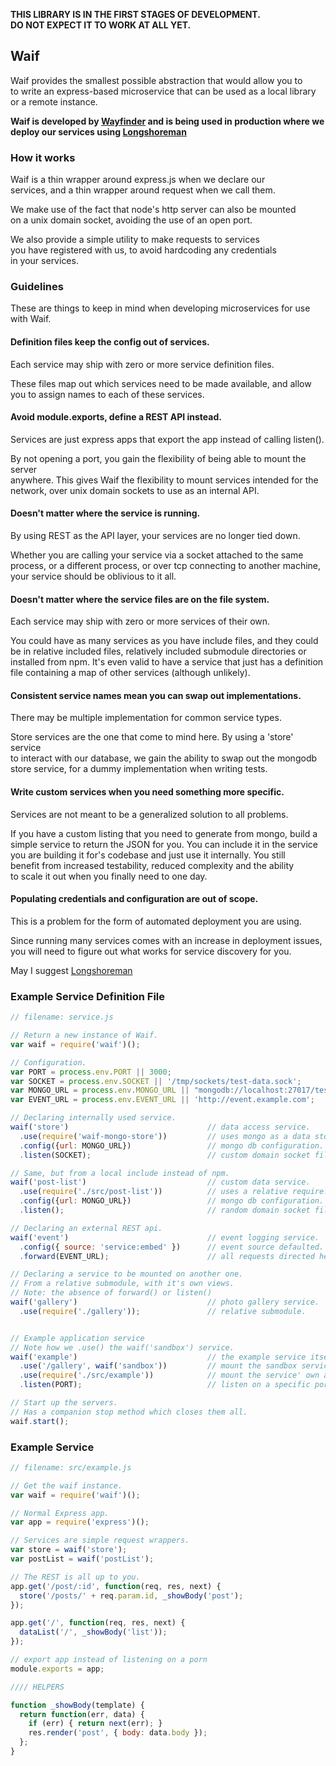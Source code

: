 __THIS LIBRARY IS IN THE FIRST STAGES OF DEVELOPMENT.  
DO NOT EXPECT IT TO WORK AT ALL YET.__

## Waif

Waif provides the smallest possible abstraction that would allow you to  
to write an express-based microservice that can be used as a local library  
or a remote instance.  

__Waif is developed by [Wayfinder](http://wayfinder.co) and is being used in production where we deploy our services using [Longshoreman](http://longshoreman.io)__

### How it works

Waif is a thin wrapper around express.js when we declare our  
services, and a thin wrapper around request when we call them.  

We make use of the fact that node's http server can also be mounted  
on a unix domain socket, avoiding the use of an open port.  

We also provide a simple utility to make requests to services  
you have registered with us, to avoid hardcoding any credentials  
in your services.

### Guidelines

These are things to keep in mind when developing microservices for use with Waif.  

#### Definition files keep the config out of services.

Each service may ship with zero or more service definition files.  

These files map out which services need to be made available, and allow  
you to assign names to each of these services.  

#### Avoid module.exports, define a REST API instead.

Services are just express apps that export the app instead of calling listen().  

By not opening a port, you gain the flexibility of being able to mount the server  
anywhere. This gives Waif the flexibility to mount services intended for the  
network, over unix domain sockets to use as an internal API.  

#### Doesn't matter where the service is running.

By using REST as the API layer, your services are no longer tied down.  

Whether you are calling your service via a socket attached to the same  
process, or a different process, or over tcp connecting to another machine,  
your service should be oblivious to it all.  

#### Doesn't matter where the service files are on the file system.

Each service may ship with zero or more services of their own.  

You could have as many services as you have include files, and they could  
be in relative included files, relatively included submodule directories or  
installed from npm. It's even valid to have a service that just has a definition  
file containing a map of other services (although unlikely).  

#### Consistent service names mean you can swap out implementations.

There may be multiple implementation for common service types.  

Store services are the one that come to mind here. By using a 'store' service  
to interact with our database, we gain the ability to swap out the mongodb  
store service, for a dummy implementation when writing tests.  

#### Write custom services when you need something more specific.

Services are not meant to be a generalized solution to all problems.  

If you have a custom listing that you need to generate from mongo, build a  
simple service to return the JSON for you. You can include it in the service  
you are building it for's codebase and just use it internally. You still  
benefit from increased testability, reduced complexity and the ability  
to scale it out when you finally need to one day.  

#### Populating credentials and configuration are out of scope.

This is a problem for the form of automated deployment you are using.  

Since running many services comes with an increase in deployment issues,  
you will need to figure out what works for service discovery for you.  

May I suggest [Longshoreman](http://longshoreman.io)  


### Example Service Definition File


```javascript
// filename: service.js

// Return a new instance of Waif.
var waif = require('waif')();

// Configuration.
var PORT = process.env.PORT || 3000;
var SOCKET = process.env.SOCKET || '/tmp/sockets/test-data.sock';
var MONGO_URL = process.env.MONGO_URL || "mongodb://localhost:27017/test";
var EVENT_URL = process.env.EVENT_URL || 'http://event.example.com';

// Declaring internally used service.
waif('store')                               // data access service.
  .use(require('waif-mongo-store'))         // uses mongo as a data store.
  .config({url: MONGO_URL})                 // mongo db configuration.
  .listen(SOCKET);                          // custom domain socket file.

// Same, but from a local include instead of npm.
waif('post-list')                           // custom data service.
  .use(require('./src/post-list'))          // uses a relative require.
  .config({url: MONGO_URL})                 // mongo db configuration.
  .listen();                                // random domain socket file.

// Declaring an external REST api.
waif('event')                               // event logging service.
  .config({ source: 'service:embed' })      // event source defaulted.
  .forward(EVENT_URL);                      // all requests directed here.

// Declaring a service to be mounted on another one.
// From a relative submodule, with it's own views.
// Note: the absence of forward() or listen()
waif('gallery')                             // photo gallery service.
  .use(require('./gallery'));               // relative submodule.


// Example application service
// Note how we .use() the waif('sandbox') service.
waif('example')                             // the example service itself.
  .use('/gallery', waif('sandbox'))         // mount the sandbox service.
  .use(require('./src/example'))            // mount the service' own app.
  .listen(PORT);                            // listen on a specific port.

// Start up the servers.
// Has a companion stop method which closes them all.
waif.start();
```

### Example Service

```javascript
// filename: src/example.js

// Get the waif instance.
var waif = require('waif')();

// Normal Express app.
var app = require('express')();

// Services are simple request wrappers.
var store = waif('store');
var postList = waif('postList');

// The REST is all up to you.
app.get('/post/:id', function(req, res, next) {
  store('/posts/' + req.param.id, _showBody('post');
});

app.get('/', function(req, res, next) {
  dataList('/', _showBody('list'));
});

// export app instead of listening on a porn
module.exports = app;

//// HELPERS

function _showBody(template) {
  return function(err, data) {
    if (err) { return next(err); }
    res.render('post', { body: data.body });
  };
}

```
